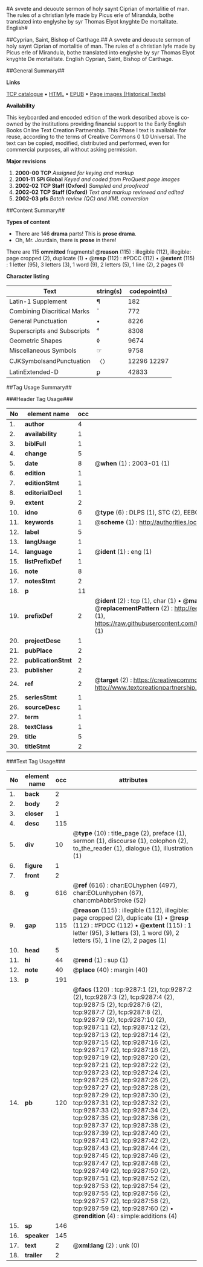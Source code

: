 #A svvete and deuoute sermon of holy saynt Ciprian of mortalitie of man. The rules of a christian lyfe made by Picus erle of Mirandula, bothe translated into englyshe by syr Thomas Elyot knyghte De mortalitate. English#

##Cyprian, Saint, Bishop of Carthage.##
A svvete and deuoute sermon of holy saynt Ciprian of mortalitie of man. The rules of a christian lyfe made by Picus erle of Mirandula, bothe translated into englyshe by syr Thomas Elyot knyghte
De mortalitate. English
Cyprian, Saint, Bishop of Carthage.

##General Summary##

**Links**

[TCP catalogue](http://www.ota.ox.ac.uk/tcp/)  • 
[HTML](http://tei.it.ox.ac.uk/tcp/Texts-HTML/free/A19/A19735.html)  • 
[EPUB](http://tei.it.ox.ac.uk/tcp/Texts-EPUB/free/A19/A19735.epub) • 
[Page images (Historical Texts)](https://data.historicaltexts.jisc.ac.uk/view?pubId=eebo-99844471e&pageId=eebo-99844471e-9287-1)

**Availability**

This keyboarded and encoded edition of the
	       work described above is co-owned by the institutions
	       providing financial support to the Early English Books
	       Online Text Creation Partnership. This Phase I text is
	       available for reuse, according to the terms of Creative
	       Commons 0 1.0 Universal. The text can be copied,
	       modified, distributed and performed, even for
	       commercial purposes, all without asking permission.

**Major revisions**

1. __2000-00__ __TCP__ *Assigned for keying and markup*
1. __2001-11__ __SPi Global__ *Keyed and coded from ProQuest page images*
1. __2002-02__ __TCP Staff (Oxford)__ *Sampled and proofread*
1. __2002-02__ __TCP Staff (Oxford)__ *Text and markup reviewed and edited*
1. __2002-03__ __pfs__ *Batch review (QC) and XML conversion*

##Content Summary##

**Types of content**

  * There are 146 **drama** parts! This is **prose drama**.
  * Oh, Mr. Jourdain, there is **prose** in there!

There are 115 **ommitted** fragments! 
 @__reason__ (115) : illegible (112), illegible: page cropped (2), duplicate (1)  •  @__resp__ (112) : #PDCC (112)  •  @__extent__ (115) : 1 letter (95), 3 letters (3), 1 word (9), 2 letters (5), 1 line (2), 2 pages (1)

**Character listing**


|Text|string(s)|codepoint(s)|
|---|---|---|
|Latin-1 Supplement|¶|182|
|Combining             Diacritical Marks|̄|772|
|General Punctuation|•|8226|
|Superscripts             and Subscripts|⁴|8308|
|Geometric Shapes|◊|9674|
|Miscellaneous Symbols|☞|9758|
|CJKSymbolsandPunctuation|〈〉|12296 12297|
|LatinExtended-D|ꝑ|42833|

##Tag Usage Summary##

###Header Tag Usage###

|No|element name|occ|attributes|
|---|---|---|---|
|1.|__author__|4||
|2.|__availability__|1||
|3.|__biblFull__|1||
|4.|__change__|5||
|5.|__date__|8| @__when__ (1) : 2003-01 (1)|
|6.|__edition__|1||
|7.|__editionStmt__|1||
|8.|__editorialDecl__|1||
|9.|__extent__|2||
|10.|__idno__|6| @__type__ (6) : DLPS (1), STC (2), EEBO-CITATION (1), PROQUEST (1), VID (1)|
|11.|__keywords__|1| @__scheme__ (1) : http://authorities.loc.gov/ (1)|
|12.|__label__|5||
|13.|__langUsage__|1||
|14.|__language__|1| @__ident__ (1) : eng (1)|
|15.|__listPrefixDef__|1||
|16.|__note__|8||
|17.|__notesStmt__|2||
|18.|__p__|11||
|19.|__prefixDef__|2| @__ident__ (2) : tcp (1), char (1)  •  @__matchPattern__ (2) : ([0-9\-]+):([0-9IVX]+) (1), (.+) (1)  •  @__replacementPattern__ (2) : http://eebo.chadwyck.com/downloadtiff?vid=$1&page=$2 (1), https://raw.githubusercontent.com/textcreationpartnership/Texts/master/tcpchars.xml#$1 (1)|
|20.|__projectDesc__|1||
|21.|__pubPlace__|2||
|22.|__publicationStmt__|2||
|23.|__publisher__|2||
|24.|__ref__|2| @__target__ (2) : https://creativecommons.org/publicdomain/zero/1.0/ (1), http://www.textcreationpartnership.org/docs/. (1)|
|25.|__seriesStmt__|1||
|26.|__sourceDesc__|1||
|27.|__term__|1||
|28.|__textClass__|1||
|29.|__title__|5||
|30.|__titleStmt__|2||


###Text Tag Usage###

|No|element name|occ|attributes|
|---|---|---|---|
|1.|__back__|2||
|2.|__body__|2||
|3.|__closer__|1||
|4.|__desc__|115||
|5.|__div__|10| @__type__ (10) : title_page (2), preface (1), sermon (1), discourse (1), colophon (2), to_the_reader (1), dialogue (1), illustration (1)|
|6.|__figure__|1||
|7.|__front__|2||
|8.|__g__|616| @__ref__ (616) : char:EOLhyphen (497), char:EOLunhyphen (67), char:cmbAbbrStroke (52)|
|9.|__gap__|115| @__reason__ (115) : illegible (112), illegible: page cropped (2), duplicate (1)  •  @__resp__ (112) : #PDCC (112)  •  @__extent__ (115) : 1 letter (95), 3 letters (3), 1 word (9), 2 letters (5), 1 line (2), 2 pages (1)|
|10.|__head__|5||
|11.|__hi__|44| @__rend__ (1) : sup (1)|
|12.|__note__|40| @__place__ (40) : margin (40)|
|13.|__p__|191||
|14.|__pb__|120| @__facs__ (120) : tcp:9287:1 (2), tcp:9287:2 (2), tcp:9287:3 (2), tcp:9287:4 (2), tcp:9287:5 (2), tcp:9287:6 (2), tcp:9287:7 (2), tcp:9287:8 (2), tcp:9287:9 (2), tcp:9287:10 (2), tcp:9287:11 (2), tcp:9287:12 (2), tcp:9287:13 (2), tcp:9287:14 (2), tcp:9287:15 (2), tcp:9287:16 (2), tcp:9287:17 (2), tcp:9287:18 (2), tcp:9287:19 (2), tcp:9287:20 (2), tcp:9287:21 (2), tcp:9287:22 (2), tcp:9287:23 (2), tcp:9287:24 (2), tcp:9287:25 (2), tcp:9287:26 (2), tcp:9287:27 (2), tcp:9287:28 (2), tcp:9287:29 (2), tcp:9287:30 (2), tcp:9287:31 (2), tcp:9287:32 (2), tcp:9287:33 (2), tcp:9287:34 (2), tcp:9287:35 (2), tcp:9287:36 (2), tcp:9287:37 (2), tcp:9287:38 (2), tcp:9287:39 (2), tcp:9287:40 (2), tcp:9287:41 (2), tcp:9287:42 (2), tcp:9287:43 (2), tcp:9287:44 (2), tcp:9287:45 (2), tcp:9287:46 (2), tcp:9287:47 (2), tcp:9287:48 (2), tcp:9287:49 (2), tcp:9287:50 (2), tcp:9287:51 (2), tcp:9287:52 (2), tcp:9287:53 (2), tcp:9287:54 (2), tcp:9287:55 (2), tcp:9287:56 (2), tcp:9287:57 (2), tcp:9287:58 (2), tcp:9287:59 (2), tcp:9287:60 (2)  •  @__rendition__ (4) : simple:additions (4)|
|15.|__sp__|146||
|16.|__speaker__|145||
|17.|__text__|2| @__xml:lang__ (2) : unk (0)|
|18.|__trailer__|2||
